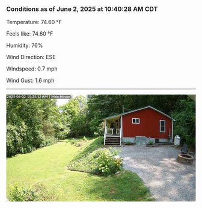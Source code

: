 ### Conditions as of June 2, 2025 at 10:40:28 AM CDT 

Temperature: 74.60 &deg;F

Feels like: 74.60 &deg;F

Humidity: 76%

Wind Direction: ESE

Windspeed: 0.7 mph

Wind Gust: 1.6 mph

---

<img src="./images/latest.jpeg"/>

